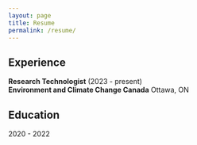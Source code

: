 ```yaml
---
layout: page
title: Resume
permalink: /resume/
---
```


## Experience

**Research Technologist** (2023 - present)<br>
**Environment and Climate Change Canada** Ottawa, ON


## Education
2020 - 2022